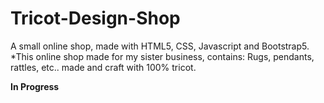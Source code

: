 # Tricot-Design-Shop

A small online shop, made with HTML5, CSS, Javascript and Bootstrap5.
*This online shop made for my sister business, contains: Rugs, pendants, rattles, etc.. made and craft with 100% tricot.


**In Progress**
